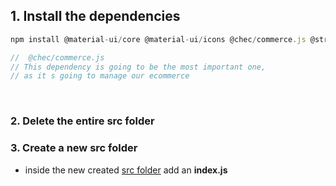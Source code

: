 
## 1. Install the dependencies

```javascript
npm install @material-ui/core @material-ui/icons @chec/commerce.js @stripe/react-stripe-js @stripe/stripe-js react-router-dom react-hook-form

//  @chec/commerce.js   
// This dependency is going to be the most important one,
// as it s going to manage our ecommerce
```
 

 <br>

 ### 2. Delete the entire src folder 
 ### 3. Create a new src folder
 - inside the new created <u>src folder</u>  add an **index.js**

